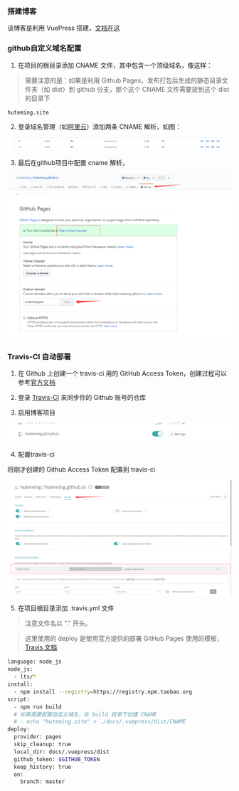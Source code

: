 ### 搭建博客

该博客是利用 VuePress 搭建，[文档在这](https://v1.vuepress.vuejs.org/zh/guide/) 

### github自定义域名配置

1. 在项目的根目录添加 CNAME 文件，其中包含一个顶级域名，像这样：

> 需要注意的是：如果是利用 Github Pages，发布打包后生成的静态目录文件夹（如 dist）到 github 分支，那个这个 CNAME 文件需要放到这个 dist 的目录下

```bash
huteming.site
```

2. 登录域名管理（如[阿里云](https://dc.console.aliyun.com/next/index#/domain/list/all-domain)）添加两条 CNAME 解析，如图：

![阿里云CNAME解析](./cname.png)

3. 最后在github项目中配置 cname 解析，

![github settings](./settings.png)
![github domain](./domain.png)

### Travis-CI 自动部署

1. 在 Github 上创建一个 travis-ci 用的 GitHub Access Token，创建过程可以参考[官方文档](https://help.github.com/cn/github/authenticating-to-github/creating-a-personal-access-token-for-the-command-line)

2. 登录 [Travis-CI](https://travis-ci.org/account/repositories) 来同步你的 Github 账号的仓库

3. 启用博客项目

![travis-ci enable](./travis-ci_enable.png)

4. 配置travis-ci

将刚才创建的 Github Access Token 配置到 travis-ci

![travis-ci settings](./travis-ci_settings.png)

5. 在项目根目录添加 .travis.yml 文件

> 注意文件名以 "." 开头。

> 这里使用的 deploy 是使用官方提供的部署 GitHub Pages 使用的模板，[Travis 文档](https://docs.travis-ci.com/user/deployment/pages/)

```bash
language: node_js
node_js:
  - lts/*
install:
  - npm install --registry=https://registry.npm.taobao.org
script:
  - npm run build
  # 如果需要配置自定义域名，在 build 目录下创建 CNAME
  # - echo "huteming.site" > ./docs/.vuepress/dist/CNAME
deploy:
  provider: pages
  skip_cleanup: true
  local_dir: docs/.vuepress/dist
  github_token: $GITHUB_TOKEN
  keep_history: true
  on:
    branch: master
```
